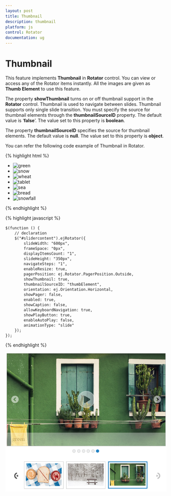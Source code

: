 ```yaml
---
layout: post
title: Thumbnail
description: thumbnail 
platform: js
control: Rotator
documentation: ug
---
```


# Thumbnail 

This feature implements **Thumbnail** in **Rotator** control. You can view or access any of the Rotator items instantly. All the images are given as **Thumb Element** to use this feature. 

The property **showThumbnail** turns on or off thumbnail support in the **Rotator** control. Thumbnail is used to navigate between slides. Thumbnail supports only single slide transition. You must specify the source for thumbnail elements through the **thumbnailSourceID** property. The default value is ‘**false**’. The value set to this property is **boolean**. 

The property **thumbnailSourceID** specifies the source for thumbnail elements. The default value is **null**. The value set to this property is **object**. 

You can refer the following code example of Thumbnail in Rotator.

  {% highlight html %}
  
<div class="cols-sample-area">
   <ul id="slidercontent">
      <li>
         <img class="image" src="../images/rotator/green.jpg" title="green" />
      </li>
      <li>
         <img class="image" src="../images/rotator/snow.jpg" title="snow" />
      </li>
      <li>
         <img class="image" src="../images/rotator/wheat.jpg" title="wheat" />
      </li>
      <li>
         <img class="image" src="../images/rotator/tablet.jpg" title="tablet" />
      </li>
      <li>
         <img class="image" src="../images/rotator/sea.jpg" title="sea" />
      </li>
      <li>
         <img class="image" src="../images/rotator/bread.jpg" title="bread" />
      </li>
      <li>
         <img class="image" src="../images/rotator/snowfall.jpg" title="snowfall" />
      </li>
   </ul>
   <ul id="thumbElement" style="display: none">
      <li>
         <img src="../images/rotator/green.jpg" title="green" />
      </li>
      <li>
         <img src="../images/rotator/snow.jpg" title="snow" />
      </li>
      <li>
         <img src="../images/rotator/wheat.jpg" title="wheat" />
      </li>
      <li>
         <img src="../images/rotator/tablet.jpg" title="tablet" />
      </li>
      <li>
         <img src="../images/rotator/sea.jpg" title="sea" />
      </li>
      <li>
         <img src="../images/rotator/bread.jpg" title="bread" />
      </li>
      <li>
         <img src="../images/rotator/snowfall.jpg" title="snowfall" />
      </li>
   </ul>
</div>


  {% endhighlight %}


  {% highlight javascript %}

  

    $(function () {
        // declaration
        $("#slidercontent").ejRotator({
            slideWidth: "600px",
            frameSpace: "0px",
            displayItemsCount: "1",
            slideHeight: "350px",
            navigateSteps: "1",
            enableResize: true,
            pagerPosition: ej.Rotator.PagerPosition.Outside,
            showThumbnail: true,
            thumbnailSourceID: "thumbElement",
            orientation: ej.Orientation.Horizontal,
            showPager: false,
            enabled: true,
            showCaption: false,
            allowKeyboardNavigation: true,
            showPlayButton: true,
            enableAutoPlay: false,
            animationType: "slide"
        });    
    });



  {% endhighlight %}


![](/js/Rotator/Thumbnail_images/Thumbnail_img1.png)

